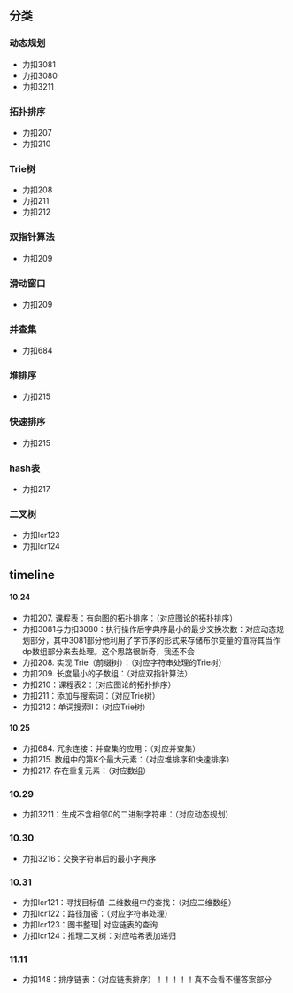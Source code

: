 ## 分类

### 动态规划

- 力扣3081
- 力扣3080
- 力扣3211

### 拓扑排序

- 力扣207
- 力扣210

### Trie树

- 力扣208
- 力扣211
- 力扣212

### 双指针算法

- 力扣209

### 滑动窗口

- 力扣209

### 并查集

- 力扣684

### 堆排序

- 力扣215

### 快速排序

- 力扣215

### hash表

- 力扣217

### 二叉树

- 力扣lcr123
- 力扣lcr124

## timeline

#### 10.24

- 力扣207. 课程表：有向图的拓扑排序：（对应图论的拓扑排序）
- 力扣3081与力扣3080：执行操作后字典序最小的最少交换次数：对应动态规划部分，其中3081部分他利用了字节序的形式来存储布尔变量的值将其当作dp数组部分来去处理。这个思路很新奇，我还不会
- 力扣208. 实现 Trie（前缀树）：（对应字符串处理的Trie树）
- 力扣209. 长度最小的子数组：（对应双指针算法）
- 力扣210：课程表2：（对应图论的拓扑排序）
- 力扣211：添加与搜索词：（对应Trie树）
- 力扣212：单词搜索II：（对应Trie树）

#### 10.25

- 力扣684. 冗余连接：并查集的应用：（对应并查集）
- 力扣215. 数组中的第K个最大元素：（对应堆排序和快速排序）
- 力扣217. 存在重复元素：（对应数组）

### 10.29

- 力扣3211：生成不含相邻0的二进制字符串：（对应动态规划）

### 10.30

- 力扣3216：交换字符串后的最小字典序

### 10.31

- 力扣lcr121：寻找目标值-二维数组中的查找：（对应二维数组）
- 力扣lcr122：路径加密：（对应字符串处理）
- 力扣lcr123：图书整理| 对应链表的查询
- 力扣lcr124：推理二叉树：对应哈希表加递归


### 11.11
- 力扣148：排序链表：（对应链表排序）！！！！！真不会看不懂答案部分


